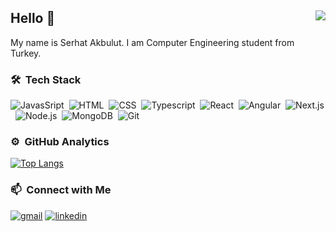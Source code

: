 ## Hello 👋 <img align="right" src="https://komarev.com/ghpvc/?username=akbulutserhat&color=51c2d5">
My name is Serhat Akbulut. I am Computer Engineering student from Turkey.

### 🛠 &nbsp;Tech Stack
![JavasSript](https://img.shields.io/badge/-JavaScript-141a20?style=flat&logo=Javascript&logoColor=FCDC00)&nbsp;
![HTML](https://img.shields.io/badge/-HTML-141a20?style=flat&logo=HTML5)&nbsp;
![CSS](https://img.shields.io/badge/-CSS-141a20?style=flat&logo=CSS3&logoColor=1572B6)&nbsp;
![Typescript](https://img.shields.io/badge/-TypeScript-141a20?style=flat&logo=Typescript&logoColor=3178C6)&nbsp;
![React](https://img.shields.io/badge/-React-141a20?style=flat&logo=react&logoColor=61DAFB)&nbsp;
![Angular](https://img.shields.io/badge/-Angular-141a20?style=flat&logo=angular&logoColor=61DAFB)&nbsp;
![Next.js](https://img.shields.io/badge/-Next.js-141a20?style=flat&logo=next.js&logoColor=ffffff)&nbsp;
![Node.js](https://img.shields.io/badge/-Node.js-141a20?style=flat&logo=Node.js&logoColor=75AC63)&nbsp;
![MongoDB](https://img.shields.io/badge/-MongoDB-141a20?style=flat&logo=Mongodb&logoColor=75AC63)&nbsp;
![Git](https://img.shields.io/badge/-Git-141a20?style=flat&logo=git)&nbsp;


### ⚙️ &nbsp;GitHub Analytics
[![Top Langs](https://github-readme-stats.vercel.app/api/top-langs/?username=akbulutserhat&layout=compact&theme=radical)](https://github.com/akbulutserhat/github-readme-stats)

### 📫 &nbsp;Connect with Me
[![gmail](https://img.shields.io/badge/-serhatakbulut03@gmail.com-D14836?style=flat&logo=Gmail&logoColor=white)](mailto:serhatakbulut03@gmail.com)
[![linkedin](https://img.shields.io/badge/-serhatakbulut-0A66C2?style=flat&logo=linkedin&logoColor=white)](https://www.linkedin.com/in/serhat-akbulut/)
